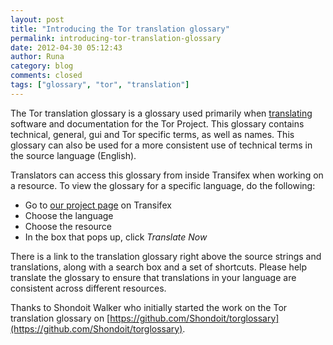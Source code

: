 ```yaml
---
layout: post
title: "Introducing the Tor translation glossary"
permalink: introducing-tor-translation-glossary
date: 2012-04-30 05:12:43
author: Runa
category: blog
comments: closed
tags: ["glossary", "tor", "translation"]
---
```


The Tor translation glossary is a glossary used primarily when [translating](https://www.transifex.net/projects/p/torproject/) software and documentation for the Tor Project. This glossary contains technical, general, gui and Tor specific terms, as well as names. This glossary can also be used for a more consistent use of technical terms in the source language (English).

Translators can access this glossary from inside Transifex when working on a resource. To view the glossary for a specific language, do the following:

-   Go to [our project page](https://www.transifex.net/projects/p/torproject/) on Transifex
-   Choose the language
-   Choose the resource
-   In the box that pops up, click *Translate Now*

There is a link to the translation glossary right above the source strings and translations, along with a search box and a set of shortcuts. Please help translate the glossary to ensure that translations in your language are consistent across different resources.

Thanks to Shondoit Walker who initially started the work on the Tor translation glossary on [https://github.com/Shondoit/torglossary](https://github.com/Shondoit/torglossary).
